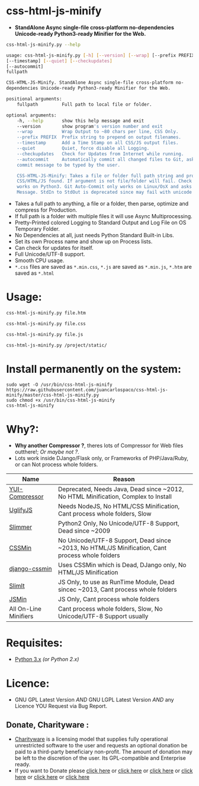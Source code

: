 # css-html-js-minify

- **StandAlone Async single-file cross-platform no-dependencies Unicode-ready Python3-ready Minifier for the Web.**


```bash
css-html-js-minify.py --help

usage: css-html-js-minify.py [-h] [--version] [--wrap] [--prefix PREFIX]
[--timestamp] [--quiet] [--checkupdates]
[--autocommit]
fullpath

CSS-HTML-JS-Minify. StandAlone Async single-file cross-platform no-
dependencies Unicode-ready Python3-ready Minifier for the Web.

positional arguments:
    fullpath         Full path to local file or folder.

optional arguments:
    -h, --help       show this help message and exit
    --version        show program's version number and exit
    --wrap           Wrap Output to ~80 chars per line, CSS Only.
    --prefix PREFIX  Prefix string to prepend on output filenames.
    --timestamp      Add a Time Stamp on all CSS/JS output files.
    --quiet          Quiet, force disable all Logging.
    --checkupdates   Check for Updates from Internet while running.
    --autocommit     Automatically commit all changed files to Git, ask for a
    commit message to be typed by the user.

    CSS-HTML-JS-Minify: Takes a file or folder full path string and process all
    CSS/HTML/JS found. If argument is not file/folder will fail. Check Updates
    works on Python3. Git Auto-Commit only works on Linux/OsX and asks for commit
    Message. StdIn to StdOut is deprecated since may fail with unicode characters.

```

- Takes a full path to anything, a file or a folder, then parse, optimize and compress for Production.
- If full path is a folder with multiple files it will use Async Multiprocessing.
- Pretty-Printed colored Logging to Standard Output and Log File on OS Temporary Folder.
- No Dependencies at all, just needs Python Standard Built-in Libs.
- Set its own Process name and show up on Process lists.
- Can check for updates for itself.
- Full Unicode/UTF-8 support.
- Smooth CPU usage.
- `*.css` files are saved as `*.min.css`, `*.js` are saved as `*.min.js`, `*.htm` are saved as `*.html`


# Usage:

```bash
css-html-js-minify.py file.htm

css-html-js-minify.py file.css

css-html-js-minify.py file.js

css-html-js-minify.py /project/static/
```


# Install permanently on the system:

```
sudo wget -O /usr/bin/css-html-js-minify https://raw.githubusercontent.com/juancarlospaco/css-html-js-minify/master/css-html-js-minify.py
sudo chmod +x /usr/bin/css-html-js-minify
css-html-js-minify
```


# Why?:

- **Why another Compressor ?**, theres lots of Compressor for Web files outthere!; *Or maybe not ?*.
- Lots work inside DJango/Flask only, or Frameworks of PHP/Java/Ruby, or can Not process whole folders.

| Name | Reason |
| ---- | ------ |
| [YUI-Compressor](www.yuiblog.com/blog/2012/10/16/state-of-yui-compressor) | Deprecated, Needs Java, Dead since ~2012, No HTML Minification, Complex to Install |
| [UglifyJS](https://github.com/mishoo/UglifyJS2) | Needs NodeJS, No HTML/CSS Minification, Cant process whole folders, Slow |
| [Slimmer](https://pypi.python.org/pypi/slimmer) | Python2 Only, No Unicode/UTF-8 Support, Dead since ~2009 |
| [CSSMin](https://pypi.python.org/pypi/cssmin) | No Unicode/UTF-8 Support, Dead since ~2013, No HTML/JS Minification, Cant process whole folders |
| [django-cssmin](https://github.com/zacharyvoase/django-cssmin) | Uses CSSMin which is Dead, DJango only, No HTML/JS Minification |
| [SlimIt](https://pypi.python.org/pypi/slimit) | JS Only, to use as RunTime Module, Dead sincec ~2013, Cant process whole folders |
| [JSMin](https://pypi.python.org/pypi/jsmin) | JS Only, Cant process whole folders |
| All On-Line Minifiers | Cant process whole folders, Slow, No Unicode/UTF-8 Support usually |


# Requisites:

- [Python 3.x](https://www.python.org "Python Homepage") *(or Python 2.x)*


# Licence:

- GNU GPL Latest Version *AND* GNU LGPL Latest Version *AND* any Licence YOU Request via Bug Report.


Donate, Charityware :
---------------------

- [Charityware](https://en.wikipedia.org/wiki/Donationware) is a licensing model that supplies fully operational unrestricted software to the user and requests an optional donation be paid to a third-party beneficiary non-profit. The amount of donation may be left to the discretion of the user. Its GPL-compatible and Enterprise ready.
- If you want to Donate please [click here](http://www.icrc.org/eng/donations/index.jsp) or [click here](http://www.atheistalliance.org/support-aai/donate) or [click here](http://www.msf.org/donate) or [click here](http://richarddawkins.net/) or [click here](http://www.supportunicef.org/) or [click here](http://www.amnesty.org/en/donate)
